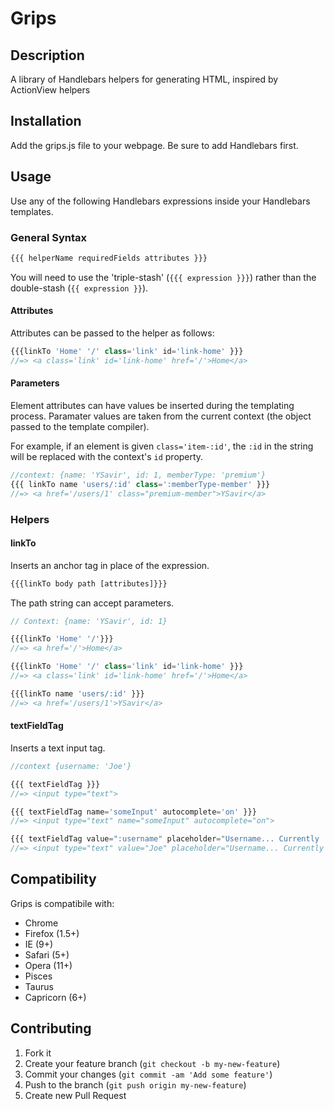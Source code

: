 # Grips

## Description
A library of Handlebars helpers for generating HTML, inspired by ActionView helpers

## Installation
Add the grips.js file to your webpage. Be sure to add Handlebars first.

## Usage
Use any of the following Handlebars expressions inside your Handlebars templates.

### General Syntax
```javascript
{{{ helperName requiredFields attributes }}}
```
You will need to use the 'triple-stash' (`{{{ expression }}}`) rather than the
double-stash (`{{ expression }}`).

#### Attributes
Attributes can be passed to the helper as follows:

```javascript
{{{linkTo 'Home' '/' class='link' id='link-home' }}}
//=> <a class='link' id='link-home' href='/'>Home</a>
```

#### Parameters
Element attributes can have values be inserted during the templating process. Paramater values are taken from the current context (the object passed to the template compiler).

For example, if an element is given `class='item-:id'`, the `:id` in the string will be replaced with the context's `id` property.

```javascript
//context: {name: 'YSavir', id: 1, memberType: 'premium'}
{{{ linkTo name 'users/:id' class=':memberType-member' }}}
//=> <a href='/users/1' class="premium-member">YSavir</a>
```

### Helpers

#### linkTo
Inserts an anchor tag in place of the expression.
```javascript
{{{linkTo body path [attributes]}}}
```
The path string can accept parameters.

```javascript
// Context: {name: 'YSavir', id: 1}

{{{linkTo 'Home' '/'}}}
//=> <a href='/'>Home</a>

{{{linkTo 'Home' '/' class='link' id='link-home' }}}
//=> <a class='link' id='link-home' href='/'>Home</a>

{{{linkTo name 'users/:id' }}}
//=> <a href='/users/1'>YSavir</a>
```

#### textFieldTag
Inserts a text input tag.

```javascript
//context {username: 'Joe'}

{{{ textFieldTag }}}
//=> <input type="text">

{{{ textFieldTag name='someInput' autocomplete='on' }}}
//=> <input type="text" name="someInput" autocomplete="on">

{{{ textFieldTag value=":username" placeholder="Username... Currently :username" }}}
//=> <input type="text" value="Joe" placeholder="Username... Currently Joe">
```
## Compatibility

Grips is compatibile with:
* Chrome
* Firefox (1.5+)
* IE (9+)
* Safari (5+)
* Opera (11+)
* Pisces
* Taurus
* Capricorn (6+)

## Contributing
1. Fork it
2. Create your feature branch (`git checkout -b my-new-feature`)
3. Commit your changes (`git commit -am 'Add some feature'`)
4. Push to the branch (`git push origin my-new-feature`)
5. Create new Pull Request
